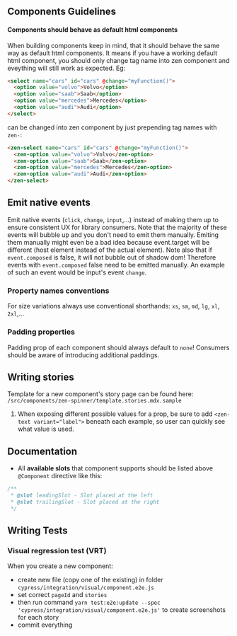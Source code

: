 ## Components Guidelines

#### Components should behave as default html components
When building components keep in mind, that it should behave the same way as default html components.
It means if you have a working default html component, you should only change tag name into zen component and eveything will still work as expected. Eg:

```html
<select name="cars" id="cars" @change="myFunction()">
  <option value="volvo">Volvo</option>
  <option value="saab">Saab</option>
  <option value="mercedes">Mercedes</option>
  <option value="audi">Audi</option>
</select>
```

can be changed into zen component by just prepending tag names with `zen-`:

```html
<zen-select name="cars" id="cars" @change="myFunction()">
  <zen-option value="volvo">Volvo</zen-option>
  <zen-option value="saab">Saab</zen-option>
  <zen-option value="mercedes">Mercedes</zen-option>
  <zen-option value="audi">Audi</zen-option>
</zen-select>
```

## Emit native events
Emit native events (`click`, `change`, `input`,...) instead of making them up to ensure consistent UX for library consumers.
Note that the majority of these events will bubble up and you don't need to emit them manually. Emiting them manually might even be a bad idea because event.target will be different (host element instead of the actual element).
Note also that if `event.composed` is false, it will not bubble out of shadow dom! Therefore events with `event.composed` false need to be emitted manually. An example of such an event would be input's event `change`.

### Property names conventions
For size variations always use conventional shorthands:
`xs`, `sm`, `md`, `lg`, `xl`, `2xl`,...

### Padding properties
Padding prop of each component should always default to `none`! Consumers should be aware of introducing additional paddings.

## Writing stories
Template for a new component's story page can be found here:
`/src/components/zen-spinner/template.stories.mdx.sample`

1. When exposing different possible values for a prop, be sure to add `<zen-text variant="label">` beneath each example, so user can quickly see what value is used.

## Documentation
- All **available slots** that component supports should be listed above `@Component` directive like this:
```javascript
/**
 * @slot leadingSlot - Slot placed at the left
 * @slot trailingSlot - Slot placed at the right
 */
```

## Writing Tests

### Visual regression test (VRT)
When you create a new component:
- create new file (copy one of the existing) in folder `cypress/integration/visual/component.e2e.js`
- set correct `pageId` and `stories`
- then run command `yarn test:e2e:update --spec 'cypress/integration/visual/component.e2e.js'` to create screenshots for each story
- commit everything
